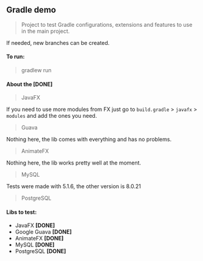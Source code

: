 Gradle demo
---

> Project to test Gradle 
> configurations, extensions and features to use in the main project.

If needed, new branches can be created.

#### To run:

> gradlew run 


#### About the [DONE]

> JavaFX

If you need to use more modules from FX just go to 
`build.gradle` > `javafx` > `modules` and add the ones you need.

> Guava

Nothing here, the lib comes with everything and has no problems.

> AnimateFX

Nothing here, the lib works pretty well at the moment.

> MySQL

Tests were made with 5.1.6, the other version is 8.0.21

> PostgreSQL

#### Libs to test:

- JavaFX **[DONE]**
- Google Guava **[DONE]**
- AnimateFX **[DONE]**
- MySQL **[DONE]**
- PostgreSQL **[DONE]**


